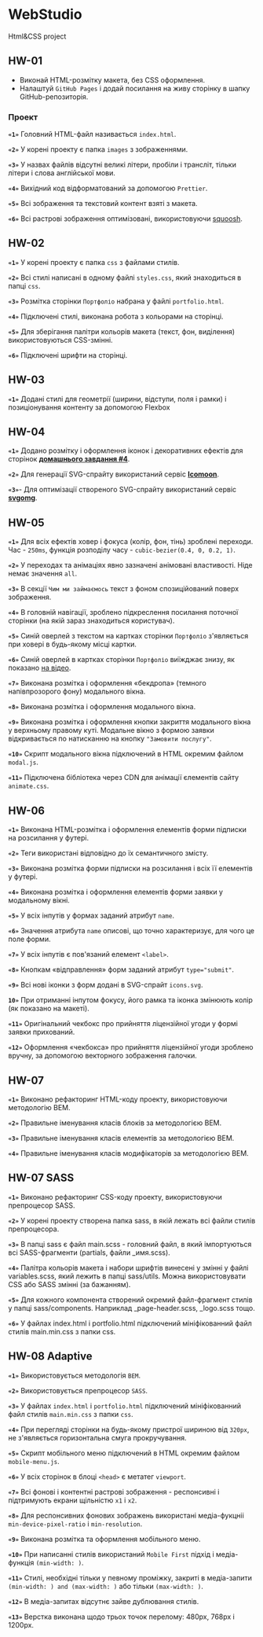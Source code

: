 # WebStudio

Html&CSS project

## HW-01

- Виконай HTML-розмітку макета, без CSS оформлення.
- Налаштуй `GitHub Pages` і додай посилання на живу сторінку в шапку GitHub-репозиторія.

### Проект

**`«1»`** Головний HTML-файл називається `index.html`.

**`«2»`** У корені проекту є папка `images` з зображеннями.

**`«3»`** У назвах файлів відсутні великі літери, пробіли і трансліт, тільки літери і слова
англійської мови.

**`«4»`** Вихідний код відформатований за допомогою `Prettier`.

**`«5»`** Всі зображення та текстовий контент взяті з макета.

**`«6»`** Всі растрові зображення оптимізовані, використовуючи [squoosh](https://squoosh.app/).

## HW-02

**`«1»`** У корені проекту є папка `css` з файлами стилів.

**`«2»`** Всі стилі написані в одному файлі `styles.css`, який знаходиться в папці `css`.

**`«3»`** Розмітка сторінки `Портфоліо` набрана у файлі `portfolio.html`.

**`«4»`** Підключені стилі, виконана робота з кольорами на сторінці.

**`«5»`** Для зберігання палітри кольорів макета (текст, фон, виділення) використовуються
CSS-змінні.

**`«6»`** Підключені шрифти на сторінці.

## HW-03

**`«1»`** Додані стилі для геометрії (ширини, відступи, поля і рамки) і позиціонування контенту за
допомогою Flexbox

## HW-04

**`«1»`** Додано розмітку і оформлення іконок і декоративних ефектів для сторінок
[**домашнього завдання #4**](<https://www.figma.com/file/oTYBECAN79dXy19hzWObO4/Web-Studio-(Version-2.1)?node-id=1%3A293>).

**`«2»`** Для генерації SVG-спрайту використаний сервіс [**Icomoon**](https://icomoon.io/).

**`«3»`**- Для оптимізації створеного SVG-спрайту використаний сервіс
[**svgomg**](https://jakearchibald.github.io/svgomg/).

## HW-05

**`«1»`** Для всіх ефектів ховер і фокуса (колір, фон, тінь) зроблені переходи. Час - `250ms`,
функція розподілу часу - `cubic-bezier(0.4, 0, 0.2, 1)`.

**`«2»`** У переходах та анімаціях явно зазначені анімовані властивості. Ніде немає значення `all`.

**`«3»`** В секції `Чим ми займаємось` текст з фоном спозиційований поверх зображення.

**`«4»`** В головній навігації, зроблено підкреслення посилання поточної сторінки (на якій зараз
знаходиться користувач).

**`«5»`** Синій оверлей з текстом на картках сторінки `Портфоліо` з'являється при ховері в
будь-якому місці картки.

**`«6»`** Синій оверлей в картках сторінки `Портфоліо` виїжджає знизу, як показано
[на відео](./preview.gif).

**`«7»`** Виконана розмітка і оформлення «бекдропа» (темного напівпрозорого фону) модального вікна.

**`«8»`** Виконана розмітка і оформлення модального вікна.

**`«9»`** Виконана розмітка і оформлення кнопки закриття модального вікна у верхньому правому куті.
Модальне вікно з формою заявки відкривається по натисканню на кнопку `"Замовити послугу"`.

**`«10»`** Скрипт модального вікна підключений в HTML окремим файлом `modal.js`.

**`«11»`** Підключена бібліотека через CDN для анімації єлементів сайту `animate.css`.

## HW-06

**`«1»`** Виконана HTML-розмітка і оформлення елементів форми підписки на розсилання у футері.

**`«2»`** Теги використані відповідно до їх семантичного змісту.

**`«3»`** Виконана розмітка форми підписки на розсилання і всіх її елементів у футері.

**`«4»`** Виконана розмітка і оформлення елементів форми заявки у модальному вікні.

**`«5»`** У всіх інпутів у формах заданий атрибут `name`.

**`«6»`** Значення атрибута `name` описові, що точно характеризує, для чого це поле форми.

**`«7»`** У всіх інпутів є пов'язаний елемент `<label>`.

**`«8»`** Кнопкам «відправлення» форм заданий атрибут `type="submit"`.

**`«9»`** Всі нові іконки з форм додані в SVG-спрайт `icons.svg`.

**`10»`** При отриманні інпутом фокусу, його рамка та іконка змінюють колір (як показано на макеті).

**`«11»`** Оригінальний чекбокс про прийняття ліцензійної угоди у формі заявки прихований.

**`«12»`** Оформлення «чекбокса» про прийняття ліцензійної угоди зроблено вручну, за допомогою
векторного зображення галочки.

## HW-07

**`«1»`** Виконано рефакторинг HTML-коду проекту, використовуючи методологію BEM.

**`«2»`** Правильне іменування класів блоків за методологією BEM.

**`«3»`** Правильне іменування класів елементів за методологією BEM.

**`«4»`** Правильне іменування класів модифікаторів за методологією BEM.

## HW-07 SASS

**`«1»`** Виконано рефакторинг CSS-коду проекту, використовуючи препроцесор SASS.

**`«2»`** У корені проекту створена папка sass, в якій лежать всі файли стилів препроцесора.

**`«3»`** В папці sass є файл main.scss - головний файл, в який імпортуються всі SASS-фрагменти
(partials, файли \_имя.scss).

**`«4»`** Палітра кольорів макета і набори шрифтів винесені у змінні у файлі variables.scss, який
лежить в папці sass/utils. Можна використовувати CSS або SASS змінні (за бажанням).

**`«5»`** Для кожного компонента створений окремий файл-фрагмент стилів у папці sass/components.
Наприклад \_page-header.scss, \_logo.scss тощо.

**`«6»`** У файлах index.html і portfolio.html підключений мініфікованний файл стилів main.min.css з
папки css.

## HW-08 Adaptive

**`«1»`** Використовується методологія `BEM`.

**`«2»`** Використовується препроцесор `SASS`.

**`«3»`** У файлах `index.html` і `portfolio.html` підключений мініфікованний файл стилів
`main.min.css` з папки `css`.

**`«4»`** При перегляді сторінки на будь-якому пристрої шириною від `320px`, не з'являється
горизонтальна смуга прокручування.

**`«5»`** Скрипт мобільного меню підключений в HTML окремим файлом `mobile-menu.js`.

**`«6»`** У всіх сторінок в блоці `<head>` є метатег `viewport`.

**`«7»`** Всі фонові і контентні растрові зображення - респонсивні і підтримують екрани щільністю
`x1` і `x2`.

**`«8»`** Для респонсивних фонових зображень використані медіа-фукцніі `min-device-pixel-ratio` і
`min-resolution`.

**`«9»`** Виконана розмітка та оформлення мобільного меню.

**`«10»`** При написанні стилів використаний `Mobile First` підхід і медіа-функція `(min-width: )`.

**`«11»`** Стилі, необхідні тільки у певному проміжку, закриті в медіа-запити
`(min-width: ) and (max-width: )` або тільки `(max-width: )`.

**`«12»`** В медіа-запитах відсутнє зайве дублювання стилів.

**`«13»`** Верстка виконана щодо трьох точок перелому: 480px, 768px і 1200px.
